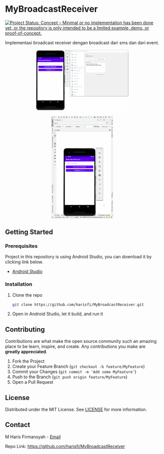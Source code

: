 # MyBroadcastReceiver
[![Project Status: Concept – Minimal or no implementation has been done yet, or the repository is only intended to be a limited example, demo, or proof-of-concept.](https://www.repostatus.org/badges/latest/concept.svg)](https://www.repostatus.org/#concept)

Implementasi broadcast receiver dengan broadcast dari sms dan dari event.

<p align="center"><img src="https://github.com/harisfi/MyBroadcastReceiver/blob/master/20201211185239b0d2d6ec2f7f9adc93ed9992570b745c.gif?raw=true" width="60%"/></p>
<p align="center"><img src="https://github.com/harisfi/MyBroadcastReceiver/blob/master/20201211191315b6b7b4018fbf570821bc07dc864240d9.gif?raw=true" width="40%"/></p>

## Getting Started

### Prerequisites

Project in this repository is using Android Studio, you can download it by clicking link below.
* [Android Studio](https://developer.android.com/studio)

### Installation

1. Clone the repo
   ```sh
   git clone https://github.com/harisfi/MyBroadcastReceiver.git
   ```
2. Open in Android Studio, let it build, and run it

## Contributing

Contributions are what make the open source community such an amazing place to be learn, inspire, and create. Any contributions you make are **greatly appreciated**.

1. Fork the Project
2. Create your Feature Branch (`git checkout -b feature/MyFeature`)
3. Commit your Changes (`git commit -m 'Add some MyFeature'`)
4. Push to the Branch (`git push origin feature/MyFeature`)
5. Open a Pull Request

## License

Distributed under the MIT License. See [LICENSE](LICENSE) for more information.


## Contact

M Haris Firmansyah - <a href="mailto:%61%63%63%2e%63%70%2e%68%61%72%69%73%40%67%6d%61%69%6c%2e%63%6f%6d">Email</a>

Repo Link: https://github.com/harisfi/MyBroadcastReceiver

